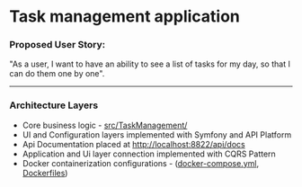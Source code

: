 # Task management application

### Proposed User Story:

"As a user, I want to have an ability to see a list of tasks for my day, so that I can do them one by one".

---

### Architecture Layers

- Core business logic - [src/TaskManagement/](https://github.com/mamikon/todo-app/tree/main/src/TaskManagement)
- UI and Configuration layers implemented with Symfony and API Platform
- Api Documentation placed at [http://localhost:8822/api/docs](http://localhost:8822/api/docs)
- Application and Ui layer connection implemented with CQRS Pattern
- Docker containerization configurations -
  ([docker-compose.yml](https://github.com/mamikon/todo-app/blob/main/docker-compose.yml),
  [Dockerfiles](https://github.com/mamikon/todo-app/tree/main/docker))